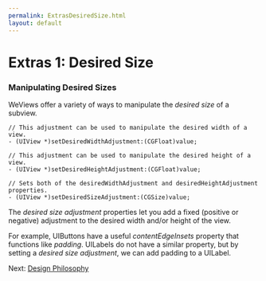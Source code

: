 ```yaml
---
permalink: ExtrasDesiredSize.html
layout: default
---
```


Extras 1: Desired Size
==

<!-- TEMPLATE START -->


### Manipulating Desired Sizes

WeViews offer a variety of ways to manipulate the _desired size_ of a subview.

	// This adjustment can be used to manipulate the desired width of a view.
	- (UIView *)setDesiredWidthAdjustment:(CGFloat)value;

	// This adjustment can be used to manipulate the desired height of a view.
	- (UIView *)setDesiredHeightAdjustment:(CGFloat)value;

	// Sets both of the desiredWidthAdjustment and desiredHeightAdjustment properties.
	- (UIView *)setDesiredSizeAdjustment:(CGSize)value;

The _desired size adjustment_ properties let you add a fixed (positive or negative) adjustment to the desired width and/or height of the view.

For example, UIButtons have a useful _contentEdgeInsets_ property that functions like _padding_.  UILabels do not have a similar property, but by setting a _desired size adjustment_, we can add padding to a UILabel.



<!-- TEMPLATE END -->

<p class="nextLink">Next:  <a href="designPhilosophy.html">Design Philosophy</a></p>
